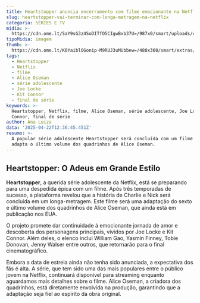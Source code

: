 ```yaml
---
title: Heartstopper anuncia encerramento com filme emocionante na Netflix
slug: heartstopper-vai-terminar-com-longa-metragem-na-netflix
categoria: SÉRIES E TV
midia: >-
  https://cdn.ome.lt/SaY9sG3z4SoDITfO5CIgwBxb37U=/987x0/smart/uploads/conteudo/fotos/heart_MFTwhxk.jpg
tipoMidia: imagem
thumb: >-
  https://cdn.ome.lt/K0YaiblOGonip-M9RUJ3uMUbbew=/480x360/smart/extras/conteudos/heart_L3jQKBi.jpg
tags:
  - Heartstopper
  - Netflix
  - filme
  - Alice Oseman
  - série adolescente
  - Joe Locke
  - Kit Connor
  - final de série
keywords: >-
  Heartstopper, Netflix, filme, Alice Oseman, série adolescente, Joe Locke, Kit
  Connor, final de série
author: Ana Luiza
data: '2025-04-22T12:36:45.451Z'
resumo: >-
  A popular série adolescente Heartstopper será concluída com um filme que
  adapta o último volume dos quadrinhos de Alice Oseman.
---
```


## Heartstopper: O Adeus em Grande Estilo

<blockquote class="twitter-tweet"><a href="https://twitter.com/user/status/1914635302880137588"></a></blockquote>

**Heartstopper**, a querida série adolescente da Netflix, está se preparando para uma despedida épica com um filme. Após três temporadas de sucesso, a plataforma revelou que a história de Charlie e Nick será concluída em um longa-metragem. Este filme será uma adaptação do sexto e último volume dos quadrinhos de Alice Oseman, que ainda está em publicação nos EUA.

O projeto promete dar continuidade à emocionante jornada de amor e descoberta dos personagens principais, vividos por Joe Locke e Kit Connor. Além deles, o elenco inclui William Gao, Yasmin Finney, Tobie Donovan, Jenny Walser entre outros, que retornarão para o final cinematográfico.

Embora a data de estreia ainda não tenha sido anunciada, a expectativa dos fãs é alta. A série, que tem sido uma das mais populares entre o público jovem na Netflix, continuará disponível para streaming enquanto aguardamos mais detalhes sobre o filme. Alice Oseman, a criadora dos quadrinhos, está diretamente envolvida na produção, garantindo que a adaptação seja fiel ao espírito da obra original.
